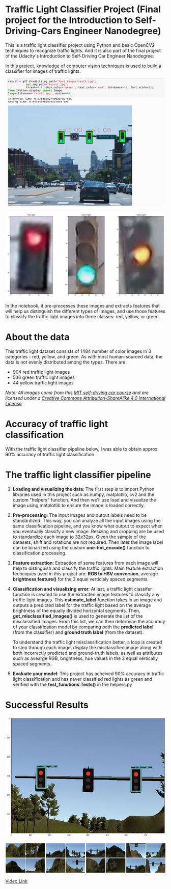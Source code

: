 # Traffic Light Classifier Project (Final project for the Introduction to Self-Driving-Cars Engineer Nanodegree)

This is a traffic light classifier project using Python and basic OpenCV2 techniques to recognize traffic lights. And it is also part of the final project of the Udacity's Introduction to Self-Driving Car Engineer Nanodegree.

In this project, knowledge of computer vision techniques is used to build a classifier for images of traffic lights.

<img src="https://github.com/amancodeblast/self-Driving-car/blob/master/assets/images/Traffic_light.gif?raw=true" width="500">

![](https://github.com/amancodeblast/self-Driving-car/blob/master/assets/images/all_lights.png "Traffic Lights")

In the notebook, it pre-processes these images and extracts features that will help us distinguish the different types of images, and use those features to classify the traffic light images into three classes: red, yellow, or green.

# About the data

This traffic light dataset consists of 1484 number of color images in 3 categories - red, yellow, and green. As with most human-sourced data, the data is not evenly distributed among the types. There are:
* 904 red traffic light images
* 536 green traffic light images
* 44 yellow traffic light images

*Note: All images come from this [MIT self-driving car course](https://selfdrivingcars.mit.edu/) and are licensed under a [Creative Commons Attribution-ShareAlike 4.0 International License](https://creativecommons.org/licenses/by-sa/4.0/).*

# Accuracy of traffic light classification

With the traffic light classifier pipeline below, I was able to obtain approx 90% accuracy of traffic light classification

# The traffic light classifier pipeline
1. __Loading and visualizing the data__: The first step is to import Python libraries used in this project such as numpy, matplotlib, cv2 and the custom "helpers" function. And then we'll use load and visualize the image using matplotlib to ensure the image is loaded correctly.

2. __Pre-processing__: The input images and output labels need to be standardized. This way, you can analyze all the input images using the same classification pipeline, and you know what output to expect when you eventually classify a new image. Resizing and cropping are be used to standardize each image to 32x32px. Given the sample of the datasets, shift and rotations are not required. Then later the image label can be binarized using the custom __one-hot_encode()__ function to classification processing.

3. __Feature extraction__: Extraction of some features from each image will help to distinguish and classify the traffic lights. Main feature extraction techniques used in this project are: __RGB to HSV conversion__, average __brightness feature()__ for the 3 equal verticlaly spaced segments.

4. __Classification and visualizing error__: At last, a traffic light classifer function is created to use the extracted image features to classify any traffic light images. This __estimate_label__ function takes in an image and outputs a predicted label for the traffic light based on the average brightness of the equally divided horizontal segments.
Then, __get_misclassified_images()__ is used to generate the list of the misclassified images. From this list, we can then determine the accuracy of your classification model by comparing both the __predicted label__ (from the classifier) and __ground truth label__ (from the dataset).

   To understand the traffic light misclassification better, a loop is created to step through each image, display the misclassified image along with both incorrectly predicted and ground-truth labels, as well as attributes such as avearge RGB, brightness, hue values in the 3 equal vertically spaced segments.

5. __Evaluate your model__: This project has acheived 90% accuracy in traffic light classification and has never classified red lights as green and verified with the __test_functions.Tests()__ in the helpers.py



# Successful Results 

![](https://github.com/amancodeblast/self-Driving-car/blob/master/assets/images/Traffic_light_detection.png "Traffic Lights Detection Output")

![](https://github.com/amancodeblast/self-Driving-car/blob/master/assets/images/Traffic_light_simulator.png)

[Video Link](https://youtu.be/MspewuQH75U)